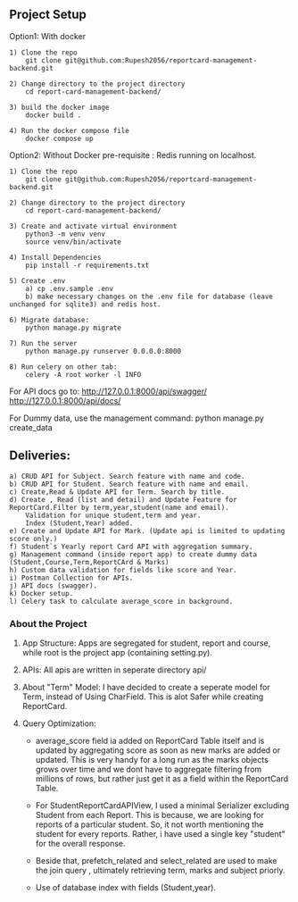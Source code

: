 ## Project Setup

Option1: With docker

    1) Clone the repo 
        git clone git@github.com:Rupesh2056/reportcard-management-backend.git

    2) Change directory to the project directory
        cd report-card-management-backend/

    3) build the docker image
        docker build .

    4) Run the docker compose file
        docker compose up

Option2: Without Docker
    pre-requisite : Redis running on localhost.

    1) Clone the repo 
        git clone git@github.com:Rupesh2056/reportcard-management-backend.git

    2) Change directory to the project directory
        cd report-card-management-backend/

    3) Create and activate virtual environment
        python3 -m venv venv
        source venv/bin/activate

    4) Install Dependencies
        pip install -r requirements.txt

    5) Create .env
        a) cp .env.sample .env
        b) make necessary changes on the .env file for database (leave unchanged for sqlite3) and redis host.

    6) Migrate database:
        python manage.py migrate

    7) Run the server
        python manage.py runserver 0.0.0.0:8000

    8) Run celery on other tab: 
        celery -A root worker -l INFO



 For API docs go to:
    http://127.0.0.1:8000/api/swagger/
    http://127.0.0.1:8000/api/docs/


For Dummy data, use the management command:
    python manage.py create_data




## Deliveries:
    a) CRUD API for Subject. Search feature with name and code.
    b) CRUD API for Student. Search feature with name and email.
    c) Create,Read & Update API for Term. Search by title.
    d) Create , Read (list and detail) and Update Feature for ReportCard.Filter by term,year,student(name and email).
        Validation for unique student,term and year.
        Index (Student,Year) added.
    e) Create and Update API for Mark. (Update api is limited to updating score only.)
    f) Student`s Yearly report Card API with aggregation summary.
    g) Management command (inside report app) to create dummy data (Student,Course,Term,ReportCArd & Marks)
    h) Custom data validation for fields like score and Year.
    i) Postman Collection for APIs.
    j) API docs (swagger).
    k) Docker setup.
    l) Celery task to calculate average_score in background.



### About the Project

1) App Structure:
    Apps are segregated for student, report and course, while root is the project app (containing setting.py).

2) APIs:
    All apis are written in seperate directory api/ 

3) About "Term" Model:
    I have decided to create a seperate model for Term, instead of Using CharField. This is alot Safer while creating
        ReportCard.

4) Query Optimization:
    - average_score field ia added on ReportCard Table itself and is updated by aggregating score as soon as new marks
        are added or updated. This is very handy for a long run as the marks objects grows over time and we dont have to aggregate filtering from millions of rows, but rather just get it as a field within the ReportCard Table.

    - For StudentReportCardAPIView, I used a minimal Serializer excluding Student from each Report. This is because, we are 
      looking for reports of a particular student. So, it not worth mentioning the student for every reports. Rather, i have 
      used a single key "student" for the overall response.
    - Beside that, prefetch_related and select_related are used to make the join query , ultimately retrieving term, marks and 
      subject priorly.
    - Use of database index with fields (Student,year).


